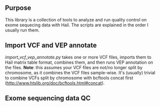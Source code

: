 ## Purpose
This library is a collection of tools to analyze and run quality control on exome sequecing data with Hail. The scripts 
are explained in the order I usually run them.

## Import VCF and VEP annotate
*import_vcf_vep_annotate.py* takes one or more VCF files, imports them to Hail matrix table format, combines them, and 
then runs VEP annotation on the files. **Note**: this assumes your VCF files are not/no longer split by chromosome, as
it combines the VCF files sample-wise. It's (usually) trivial to combine VCFs split by chromosome with
bcftools concat first (http://www.htslib.org/doc/bcftools.html#concat).

## Exome sequencing data QC
